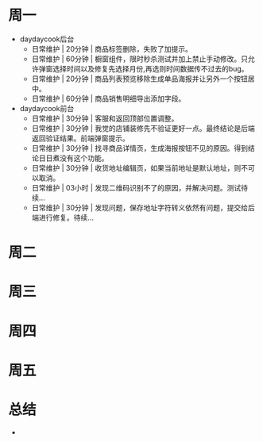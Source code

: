 # 周一
* daydaycook后台
    - 日常维护 | 20分钟 | 商品标签删除，失败了加提示。
    - 日常维护 | 60分钟 | 橱窗组件，限时秒杀测试并加上禁止手动修改。只允许弹窗选择时间以及修复先选择月份,再选则时间数据传不过去的bug。
    - 日常维护 | 20分钟 | 商品列表预览移除生成单品海报并让另外一个按钮居中。
    - 日常维护 | 60分钟 | 商品销售明细导出添加字段。
* daydaycook前台
    - 日常维护 | 30分钟 | 客服和返回顶部位置调整。
    - 日常维护 | 30分钟 | 我觉的店铺装修先不验证更好一点。最终结论是后端返回验证结果。前端弹窗提示。
    - 日常维护 | 30分钟 | 找寻商品详情页，生成海报按钮不见的原因。得到结论日日煮没有这个功能。
    - 日常维护 | 30分钟 | 收货地址编辑页，如果当前地址是默认地址，则不可以取消。
    - 日常维护 | 03小时 | 发现二维码识别不了的原因，并解决问题。测试待续...
    - 日常维护 | 30分钟 | 发现问题，保存地址字符转义依然有问题，提交给后端进行修复。待续...

# 周二

# 周三

# 周四

# 周五

# 总结
*
